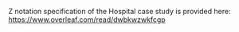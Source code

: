 Z notation specification of the Hospital case study is provided here:
https://www.overleaf.com/read/dwbkwzwkfcgp
